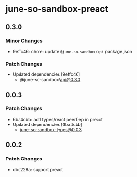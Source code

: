 # june-so-sandbox-preact

## 0.3.0

### Minor Changes

- 9effc46: chore: update `@june-so-sandbox/api` package.json

### Patch Changes

- Updated dependencies [9effc46]
  - @june-so-sandbox/api@0.3.0

## 0.0.3

### Patch Changes

- 6ba4cbb: add types/react peerDep in preact
- Updated dependencies [6ba4cbb]
  - june-so-sandbox-types@0.0.3

## 0.0.2

### Patch Changes

- dbc228a: support preact
